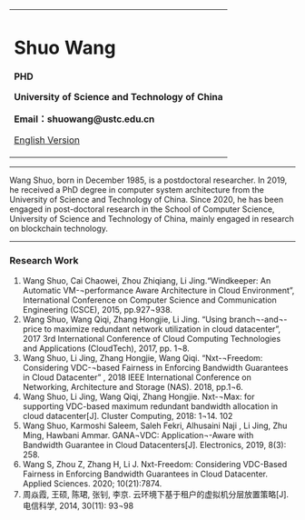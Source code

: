 <div>
<table border="0">
  <tr>
    <td width="100%">
      <h1>Shuo Wang</h1>
      <p><b>PHD</b></p>
      <p><b>University of Science and Technology of China</b></p>
      <p><b>Email：shuowang@ustc.edu.cn</b></p>
      <p><a href="/index-en.html">English Version</a></p>
    </td>
  </tr>
</table>
</div>

---


Wang Shuo, born in December 1985, is a postdoctoral researcher. In 2019, he received a PhD degree in computer system architecture from the University of Science and Technology of China. Since 2020, he has been engaged in post-doctoral research in the School of Computer Science, University of Science and Technology of China, mainly engaged in research on blockchain technology.

---

### Research Work
1. Wang Shuo, Cai Chaowei, Zhou Zhiqiang, Li Jing.“Windkeeper: An Automatic
VM-¬performance Aware Architecture in Cloud Environment”, International
Conference on Computer Science and Communication Engineering (CSCE),
2015, pp.927¬938.
2. Wang Shuo, Wang Qiqi, Zhang Hongjie, Li Jing. “Using branch¬-and¬-price
to maximize redundant network utilization in cloud datacenter”, 2017 3rd
International Conference of Cloud Computing Technologies and Applications
(CloudTech), 2017, pp. 1¬8.
3. Wang Shuo, Li Jing, Zhang Hongjie, Wang Qiqi. “Nxt-¬Freedom: Considering
VDC-¬based Fairness in Enforcing Bandwidth Guarantees in Cloud Datacenter”
, 2018 IEEE International Conference on Networking, Architecture and Storage
(NAS). 2018, pp.1¬6.
4. Wang Shuo, Li Jing, Wang Qiqi, Zhang Hongjie. Nxt-¬Max: for supporting VDC-based maximum redundant bandwidth allocation in cloud datacenter[J]. Cluster
Computing, 2018: 1¬14.
102
5. Wang Shuo, Karmoshi Saleem, Saleh Fekri, Alhusaini Naji , Li Jing, Zhu Ming,
Hawbani Ammar. GANA¬VDC: Application¬-Aware with Bandwidth Guarantee
in Cloud Datacenters[J]. Electronics, 2019, 8(3): 258.
6. Wang S, Zhou Z, Zhang H, Li J. Nxt-Freedom: Considering VDC-Based Fairness in Enforcing Bandwidth Guarantees in Cloud Datacenter. Applied Sciences. 2020; 10(21):7874.
7. 周焱霞, 王硕, 陈珺, 张钊, 李京. 云环境下基于租户的虚拟机分层放置策略[J]. 电信科学, 2014, 30(11): 93¬98






